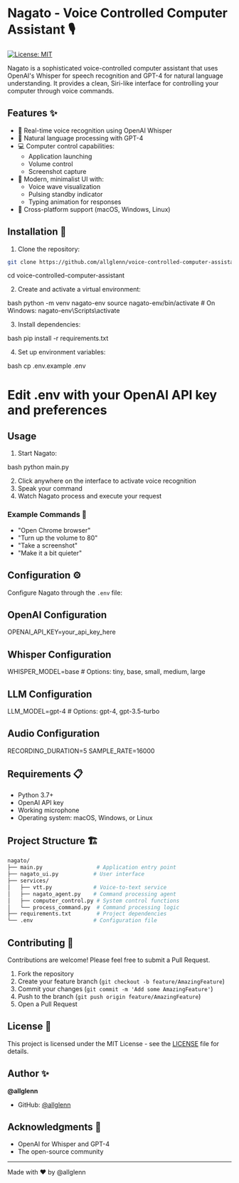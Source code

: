 # Nagato - Voice Controlled Computer Assistant 🎙️

[![License: MIT](https://img.shields.io/badge/License-MIT-yellow.svg)](https://opensource.org/licenses/MIT)

Nagato is a sophisticated voice-controlled computer assistant that uses OpenAI's Whisper for speech recognition and GPT-4 for natural language understanding. It provides a clean, Siri-like interface for controlling your computer through voice commands.

## Features ✨

- 🎤 Real-time voice recognition using OpenAI Whisper
- 🧠 Natural language processing with GPT-4
- 💻 Computer control capabilities:
  - Application launching
  - Volume control
  - Screenshot capture
- 🎨 Modern, minimalist UI with:
  - Voice wave visualization
  - Pulsing standby indicator
  - Typing animation for responses
- 🔄 Cross-platform support (macOS, Windows, Linux)

## Installation 🚀

1. Clone the repository:

```bash
git clone https://github.com/allglenn/voice-controlled-computer-assistant.git
```
cd voice-controlled-computer-assistant

2. Create and activate a virtual environment:

bash
python -m venv nagato-env
source nagato-env/bin/activate  # On Windows: nagato-env\Scripts\activate

3. Install dependencies:

bash
pip install -r requirements.txt

4. Set up environment variables:

bash
cp .env.example .env
# Edit .env with your OpenAI API key and preferences

## Usage 

1. Start Nagato:

bash
python main.py

2. Click anywhere on the interface to activate voice recognition
3. Speak your command
4. Watch Nagato process and execute your request

### Example Commands 📝

- "Open Chrome browser"
- "Turn up the volume to 80"
- "Take a screenshot"
- "Make it a bit quieter"

## Configuration ⚙️

Configure Nagato through the `.env` file:


## OpenAI Configuration
OPENAI_API_KEY=your_api_key_here

## Whisper Configuration
WHISPER_MODEL=base  # Options: tiny, base, small, medium, large

## LLM Configuration
LLM_MODEL=gpt-4  # Options: gpt-4, gpt-3.5-turbo

## Audio Configuration
RECORDING_DURATION=5
SAMPLE_RATE=16000


## Requirements 📋

- Python 3.7+
- OpenAI API key
- Working microphone
- Operating system: macOS, Windows, or Linux

## Project Structure 🏗️

```bash
nagato/
├── main.py                 # Application entry point
├── nagato_ui.py           # User interface
├── services/
│   ├── vtt.py             # Voice-to-text service
│   ├── nagato_agent.py    # Command processing agent
│   ├── computer_control.py # System control functions
│   └── process_command.py  # Command processing logic
├── requirements.txt        # Project dependencies
└── .env                   # Configuration file
```

## Contributing 🤝

Contributions are welcome! Please feel free to submit a Pull Request.

1. Fork the repository
2. Create your feature branch (`git checkout -b feature/AmazingFeature`)
3. Commit your changes (`git commit -m 'Add some AmazingFeature'`)
4. Push to the branch (`git push origin feature/AmazingFeature`)
5. Open a Pull Request

## License 📄

This project is licensed under the MIT License - see the [LICENSE](LICENSE) file for details.

## Author ✨

**@allglenn**

- GitHub: [@allglenn](https://github.com/allglenn)

## Acknowledgments 🙏

- OpenAI for Whisper and GPT-4
- The open-source community

---

Made with ❤️ by @allglenn

